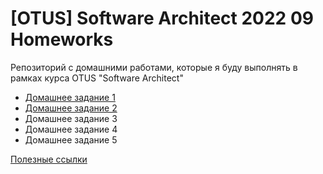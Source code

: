 # [OTUS] Software Architect 2022 09 Homeworks

Репозиторий с домашними работами, которые я буду выполнять в рамках курса OTUS "Software Architect"
 - [Домашнее задание 1](./homework_1/homework_1.md)
 - [Домашнее задание 2](./homework_2/homework_2.md)
 - Домашнее задание 3
 - Домашнее задание 4
 - Домашнее задание 5

[Полезные ссылки](./useful_links/useful_links.md)